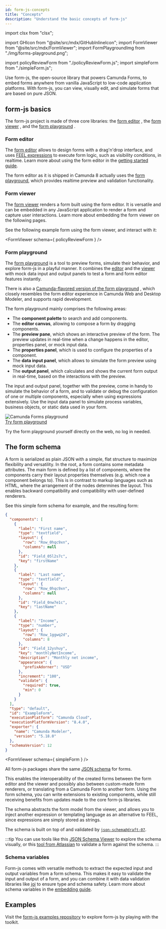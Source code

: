```yaml
---
id: form-js-concepts
title: "Concepts"
description: "Understand the basic concepts of form-js"
---
```


import clsx from "clsx";

import GHIcon from "@site/src/mdx/GitHubInlineIcon";
import FormViewer from "@site/src/mdx/FormViewer";
import FormPlaygroundImg from "./img/forms-playground.png";

import policyReviewForm from "./policyReviewForm.js";
import simpleForm from "./simpleForm.js";

Use form-js, the open-source library that powers Camunda Forms, to embed forms anywhere from vanilla JavaScript to low-code application platforms. With form-js, you can view, visually edit, and simulate forms that are based on pure JSON.

## form-js basics

The form-js project is made of three core libraries: the [form editor](https://github.com/bpmn-io/form-js/tree/develop/packages/form-js-editor) <GHIcon />, the [form viewer](https://github.com/bpmn-io/form-js/tree/develop/packages/form-js-viewer) <GHIcon />, and the [form playground](https://github.com/bpmn-io/form-js/tree/develop/packages/form-js-playground) <GHIcon />.

### Form editor

The [form editor](https://github.com/bpmn-io/form-js/tree/develop/packages/form-js-editor) <GHIcon /> allows to design forms with a drag'n'drop interface, and uses [FEEL expressions](/components/modeler/feel/what-is-feel.md) to execute form logic, such as visibility conditions, in realtime. Learn more about using the form editor in the [getting started guide](/components/modeler/forms/utilizing-forms.md).

The form editor as it is shipped in Camunda 8 actually uses the [form playground](#form-playground), which provides realtime preview and validation functionality.

### Form viewer

The [form viewer](https://github.com/bpmn-io/form-js/tree/develop/packages/form-js-viewer) <GHIcon /> renders a form built using the form editor. It is versatile and can be embedded in any JavaScript application to render a form and capture user interactions. Learn more about embedding the form viewer on the following pages.

See the following example form using the form viewer, and interact with it:

<FormViewer schema={ policyReviewForm } />

### Form playground

The [form playground](https://github.com/bpmn-io/form-js/tree/develop/packages/form-js-playground) <GHIcon /> is a tool to preview forms, simulate their behavior, and explore form-js in a playful manner. It combines the [editor](#form-editor) and the [viewer](#form-viewer) with mock data input and output panels to test a form and form editor features instantly.

There is also a [Camunda-flavored version of the form playground](https://github.com/camunda/form-playground) <GHIcon />, which closely resembles the form editor experience in Camunda Web and Desktop Modeler, and supports rapid development.

The form playground mainly comprises the following areas:

- The **component palette** to search and add components.
- The **editor canvas**, allowing to compose a form by dragging components.
- The **preview pane**, which shows an interactive preview of the form. The preview updates in real-time when a change happens in the editor, properties panel, or mock input data.
- The **properties panel**, which is used to configure the properties of a component.
- The **data input panel**, which allows to simulate the form preview using mock input data.
- The **output panel**, which calculates and shows the current form output in real-time, based on the interactions with the preview.

The input and output panel, together with the preview, come in handy to simulate the behavior of a form, and to validate or debug the configuration of one or multiple components, especially when using expressions extensively. Use the input data panel to simulate process variables, business objects, or static data used in your form.

<img src={FormPlaygroundImg} alt="Camunda Forms playground" />

<div style={{marginTop: '24px', marginBottom: '8px'}}>
   <a
      className={clsx(
         "button button--outline button--secondary button--lg"
      )}
      href="https://camunda-form-playground.netlify.app/">
      Try form playground
   </a>
</div>

Try the form playground yourself directly on the web, no log in needed.

## The form schema

A form is serialized as plain JSON with a simple, flat structure to maximize flexibility and versatility. In the root, a form contains some metadata attributes. The main form is defined by a list of components, where the components carry their layout properties themselves (e.g. which row a component belongs to). This is in contrast to markup languages such as HTML, where the arrangement of the nodes determines the layout. This enables backward compatibility and compatibility with user-defined renderers.

See this simple form schema for example, and the resulting form:

```json
{
  "components": [
    {
      "label": "First name",
      "type": "textfield",
      "layout": {
        "row": "Row_0hqc9xn",
        "columns": null
      },
      "id": "Field_05l2s7c",
      "key": "firstName"
    },
    {
      "label": "Last name",
      "type": "textfield",
      "layout": {
        "row": "Row_0hqc9xn",
        "columns": null
      },
      "id": "Field_0nw7e1c",
      "key": "lastName"
    },
    {
      "label": "Income",
      "type": "number",
      "layout": {
        "row": "Row_1ggwq2d",
        "columns": 8
      },
      "id": "Field_12yshuy",
      "key": "monthlyNetIncome",
      "description": "Monthly net income",
      "appearance": {
        "prefixAdorner": "USD"
      },
      "increment": "100",
      "validate": {
        "required": true,
        "min": 0
      }
    }
  ],
  "type": "default",
  "id": "ExampleForm",
  "executionPlatform": "Camunda Cloud",
  "executionPlatformVersion": "8.4.0",
  "exporter": {
    "name": "Camunda Modeler",
    "version": "5.18.0"
  },
  "schemaVersion": 12
}
```

<FormViewer schema={ simpleForm } />

All form-js packages share the same [JSON schema](https://github.com/bpmn-io/form-js/tree/develop/packages/form-json-schema) <GHIcon /> for forms.

This enables the interoperability of the created forms between the form editor and the viewer and possibly also between custom-made form renderers, or translating from a Camunda Form to another form. Using the form schema, you can write extensions to existing components, while still receiving benefits from updates made to the core form-js libraries.

The schema abstracts the form model from the viewer, and allows you to inject another expression or templating language as an alternative to FEEL, since expressions are simply stored as strings.

The schema is built on top of and validated by [`json-schema@draft-07`](https://json-schema.org/draft-07/json-schema-release-notes.html).

:::tip
You can use tools like this [JSON Schema Viewer](https://navneethg.github.io/jsonschemaviewer/) to explore the schema visually, or this [tool from Atlassian](https://json-schema.app/view/%23?url=https%3A%2F%2Funpkg.com%2F%40bpmn-io%2Fform-json-schema%401.6.0%2Fresources%2Fschema.json) to validate a form against the schema.
:::

### Schema variables

Form-js comes with versatile methods to extract the expected input and output variables from a form schema. This makes it easy to validate the input and output of a form, and you can combine it with data validation libraries like [joi](https://github.com/hapijs/joi) <GHIcon /> to ensure type and schema safety. Learn more about schema variables in the [embedding guide](./02-embed-in-javascript.md).

## Examples

Visit the [form-js examples repository](https://github.com/bpmn-io/form-js-examples) <GHIcon /> to explore form-js by playing with the toolkit.
